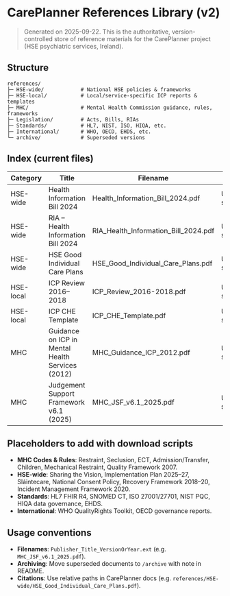 # CarePlanner References Library (v2)

> Generated on 2025-09-22. This is the authoritative, version-controlled store of reference materials for the CarePlanner project (HSE psychiatric services, Ireland).

## Structure
```
references/
├─ HSE-wide/            # National HSE policies & frameworks
├─ HSE-local/           # Local/service-specific ICP reports & templates
├─ MHC/                 # Mental Health Commission guidance, rules, frameworks
├─ Legislation/         # Acts, Bills, RIAs
├─ Standards/           # HL7, NIST, ISO, HIQA, etc.
├─ International/       # WHO, OECD, EHDS, etc.
└─ archive/             # Superseded versions
```

## Index (current files)

| Category   | Title | Filename | Notes |
|------------|-------|----------|-------|
| HSE-wide   | Health Information Bill 2024 | Health_Information_Bill_2024.pdf | Uploaded source |
| HSE-wide   | RIA – Health Information Bill 2024 | RIA_Health_Information_Bill_2024.pdf | Uploaded source |
| HSE-wide   | HSE Good Individual Care Plans | HSE_Good_Individual_Care_Plans.pdf | Uploaded source |
| HSE-local  | ICP Review 2016–2018 | ICP_Review_2016-2018.pdf | Uploaded source |
| HSE-local  | ICP CHE Template | ICP_CHE_Template.pdf | Uploaded source |
| MHC        | Guidance on ICP in Mental Health Services (2012) | MHC_Guidance_ICP_2012.pdf | Uploaded source |
| MHC        | Judgement Support Framework v6.1 (2025) | MHC_JSF_v6.1_2025.pdf | Uploaded source |

## Placeholders to add with download scripts
- **MHC Codes & Rules**: Restraint, Seclusion, ECT, Admission/Transfer, Children, Mechanical Restraint, Quality Framework 2007.
- **HSE-wide**: Sharing the Vision, Implementation Plan 2025–27, Sláintecare, National Consent Policy, Recovery Framework 2018–20, Incident Management Framework 2020.
- **Standards**: HL7 FHIR R4, SNOMED CT, ISO 27001/27701, NIST PQC, HIQA data governance, EHDS.
- **International**: WHO QualityRights Toolkit, OECD governance reports.

## Usage conventions
- **Filenames**: `Publisher_Title_VersionOrYear.ext` (e.g. `MHC_JSF_v6.1_2025.pdf`).
- **Archiving**: Move superseded documents to `/archive` with note in README.
- **Citations**: Use relative paths in CarePlanner docs (e.g. `references/HSE-wide/HSE_Good_Individual_Care_Plans.pdf`).
